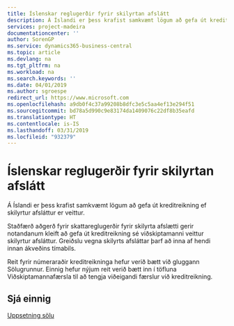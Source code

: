 ```yaml
---
title: Íslenskar reglugerðir fyrir skilyrtan afslátt
description: Á Íslandi er þess krafist samkvæmt lögum að gefa út kreditreikning ef skilyrtur afsláttur er veittur.
services: project-madeira
documentationcenter: ''
author: SorenGP
ms.service: dynamics365-business-central
ms.topic: article
ms.devlang: na
ms.tgt_pltfrm: na
ms.workload: na
ms.search.keywords: ''
ms.date: 04/01/2019
ms.author: sgroespe
redirect_url: https://www.microsoft.com
ms.openlocfilehash: a9db0f4c37a99208b8dfc3e5c5aa4ef13e294f51
ms.sourcegitcommit: bd78a5d990c9e83174da1409076c22df8b35eafd
ms.translationtype: HT
ms.contentlocale: is-IS
ms.lasthandoff: 03/31/2019
ms.locfileid: "932379"
---
```

<!-- This topic is retired and redirects -->

# <a name="icelandic-tax-regulations-of-conditional-discounts"></a>Íslenskar reglugerðir fyrir skilyrtan afslátt
Á Íslandi er þess krafist samkvæmt lögum að gefa út kreditreikning ef skilyrtur afsláttur er veittur.  

Staðfærð aðgerð fyrir skattareglugerðir fyrir skilyrta afslætti gerir notandanum kleift að gefa út kreditreikning sé viðskiptamanni veittur skilyrtur afsláttur. Greiðslu vegna skilyrts afsláttar þarf að inna af hendi innan ákveðins tímabils.  

Reit fyrir númeraraðir kreditreikninga hefur verið bætt við gluggann Sölugrunnur. Einnig hefur nýjum reit verið bætt inn í töfluna Viðskiptamannafærsla til að tengja viðeigandi færslur við kreditreikning.  

## <a name="see-also"></a>Sjá einnig  
[Uppsetning sölu](../../sales-setup-sales.md)
